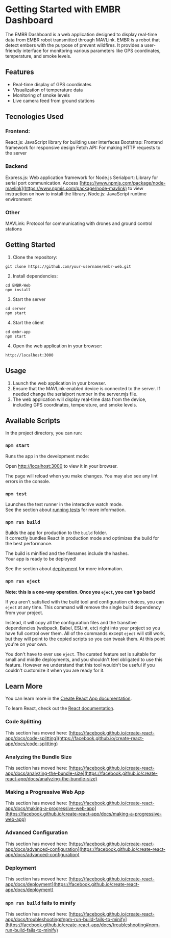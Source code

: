 # Getting Started with EMBR Dashboard

The EMBR Dashboard is a web application designed to display real-time data from EMBR robot transmitted through MAVLink. EMBR is a robot that detect embers with the purpose of prevent wildfires. It provides a user-friendly interface for monitoring various parameters like GPS coordinates, temperature, and smoke levels.

## Features 
- Real-time display of GPS coordinates
- Visualization of temperature data
- Monitoring of smoke levels
- Live camera feed from ground stations

## Tecnologies Used
### Frontend:
React.js: JavaScript library for building user interfaces
Bootstrap: Frontend framework for responsive design
Fetch API: For making HTTP requests to the server

### Backend
Express.js: Web application framework for Node.js
Serialport: Library for serial port communication. Access [https://www.npmjs.com/package/node-mavlink](https://www.npmjs.com/package/node-mavlink) to view instruction on how to install the library.
Node.js: JavaScript runtime environment

### Other
MAVLink: Protocol for communicating with drones and ground control stations

## Getting Started
1. Clone the repository:
```
git clone https://github.com/your-username/embr-web.git
```

2. Install dependencies:
```
cd EMBR-Web
npm install
```

3. Start the server
```
cd server
npm start
```

4. Start the client
```
cd embr-app
npm start
```

4. Open the web application in your browser: 
```
http://localhost:3000
```

## Usage
1. Launch the web application in your browser.
2. Ensure that the MAVLink-enabled device is connected to the server. If needed change the serialport number in the server.mjs file.
3. The web application will display real-time data from the device, including GPS coordinates, temperature, and smoke levels.

## Available Scripts

In the project directory, you can run:

### `npm start`

Runs the app in the development mode:

Open [http://localhost:3000](http://localhost:3000) to view it in your browser.

The page will reload when you make changes.
You may also see any lint errors in the console.

### `npm test`

Launches the test runner in the interactive watch mode.\
See the section about [running tests](https://facebook.github.io/create-react-app/docs/running-tests) for more information.

### `npm run build`

Builds the app for production to the `build` folder.\
It correctly bundles React in production mode and optimizes the build for the best performance.

The build is minified and the filenames include the hashes.\
Your app is ready to be deployed!

See the section about [deployment](https://facebook.github.io/create-react-app/docs/deployment) for more information.

### `npm run eject`

**Note: this is a one-way operation. Once you `eject`, you can't go back!**

If you aren't satisfied with the build tool and configuration choices, you can `eject` at any time. This command will remove the single build dependency from your project.

Instead, it will copy all the configuration files and the transitive dependencies (webpack, Babel, ESLint, etc) right into your project so you have full control over them. All of the commands except `eject` will still work, but they will point to the copied scripts so you can tweak them. At this point you're on your own.

You don't have to ever use `eject`. The curated feature set is suitable for small and middle deployments, and you shouldn't feel obligated to use this feature. However we understand that this tool wouldn't be useful if you couldn't customize it when you are ready for it.

## Learn More

You can learn more in the [Create React App documentation](https://facebook.github.io/create-react-app/docs/getting-started).

To learn React, check out the [React documentation](https://reactjs.org/).

### Code Splitting

This section has moved here: [https://facebook.github.io/create-react-app/docs/code-splitting](https://facebook.github.io/create-react-app/docs/code-splitting)

### Analyzing the Bundle Size

This section has moved here: [https://facebook.github.io/create-react-app/docs/analyzing-the-bundle-size](https://facebook.github.io/create-react-app/docs/analyzing-the-bundle-size)

### Making a Progressive Web App

This section has moved here: [https://facebook.github.io/create-react-app/docs/making-a-progressive-web-app](https://facebook.github.io/create-react-app/docs/making-a-progressive-web-app)

### Advanced Configuration

This section has moved here: [https://facebook.github.io/create-react-app/docs/advanced-configuration](https://facebook.github.io/create-react-app/docs/advanced-configuration)

### Deployment

This section has moved here: [https://facebook.github.io/create-react-app/docs/deployment](https://facebook.github.io/create-react-app/docs/deployment)

### `npm run build` fails to minify

This section has moved here: [https://facebook.github.io/create-react-app/docs/troubleshooting#npm-run-build-fails-to-minify](https://facebook.github.io/create-react-app/docs/troubleshooting#npm-run-build-fails-to-minify)
